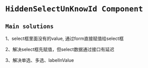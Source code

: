 # `HiddenSelectUnKnowId Component`

## `Main solutions`

1、select框里面没有的value, 通过form直接赋值给select框


2、解决select框先赋值，但select数据通过接口有延迟


3、解决单选、多选、labelInValue
